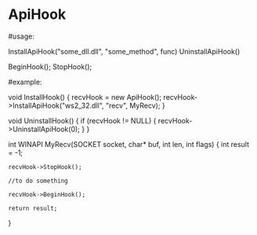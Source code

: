 # ApiHook

#usage:

  InstallApiHook("some_dll.dll", "some_method", func)
	UninstallApiHook()
  
  BeginHook();
	StopHook();
  
  
#example:
  
void InstallHook()
{
	recvHook = new ApiHook();
	recvHook->InstallApiHook("ws2_32.dll", "recv", MyRecv);
}

void UninstallHook()
{
	if (recvHook != NULL)
	{
		recvHook->UninstallApiHook(0);
	}
}

int WINAPI MyRecv(SOCKET socket, char* buf, int len, int flags)
{
	int result = -1;

	recvHook->StopHook();

	//to do something

	recvHook->BeginHook();

	return result;
}

